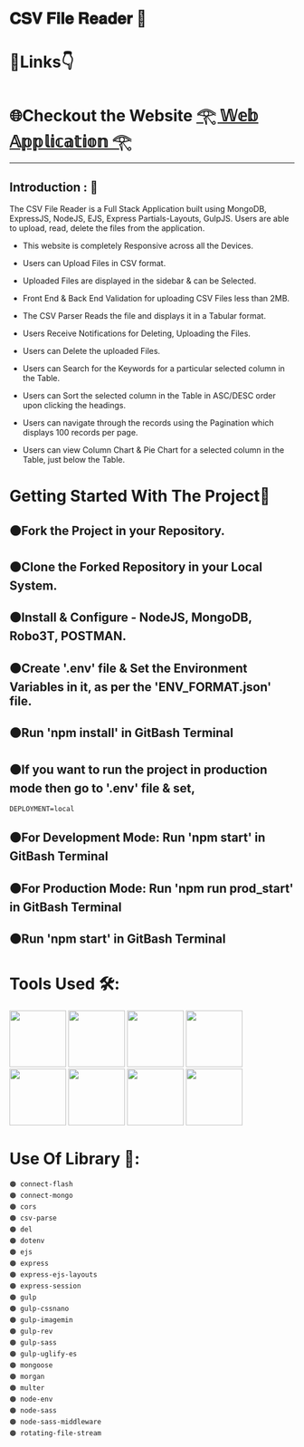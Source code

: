 #  𝐂𝐒𝐕 𝐅𝐢𝐥𝐞 𝐑𝐞𝐚𝐝𝐞𝐫 🦁
# 🔗Links👇
# 🌐Checkout the Website [𓂀 𝕎𝕖𝕓 𝔸𝕡𝕡𝕝𝕚𝕔𝕒𝕥𝕚𝕠𝕟 𓂀]()
---
## Introduction : 🫵
The CSV File Reader is a Full Stack Application built using MongoDB, ExpressJS, NodeJS, EJS, Express Partials-Layouts, GulpJS. 
Users are able to upload, read, delete the files from the application.

- This website is completely Responsive across all the Devices.

- Users can Upload Files in CSV format.

- Uploaded Files are displayed in the sidebar & can be Selected.

- Front End & Back End Validation for uploading CSV Files less than 2MB.

- The CSV Parser Reads the file and displays it in a Tabular format.

- Users Receive Notifications for Deleting, Uploading the Files.

- Users can Delete the uploaded Files.

- Users can Search for the Keywords for a particular selected column in the Table.

- Users can Sort the selected column in the Table in ASC/DESC order upon clicking the headings.

- Users can navigate through the records using the Pagination which displays 100 records per page.

- Users can view Column Chart & Pie Chart for a selected column in the Table, just below the Table.


    
# Getting Started With The Project🏃
  🟠Fork the Project in your Repository.
  ---
  🟠Clone the Forked Repository in your Local System.
  ---
  🟠Install & Configure - NodeJS, MongoDB, Robo3T, POSTMAN.
  ---
  🟠Create '.env' file & Set the Environment Variables in it, as per the 'ENV_FORMAT.json' file.
  ---
  🟠Run 'npm install' in GitBash Terminal
  ---
  🟠If you want to run the project in production mode then go to '.env' file & set,
  ---
    DEPLOYMENT=local
    
  🟠For Development Mode:
    Run 'npm start' in GitBash Terminal
  ---
  🟠For Production Mode:
    Run 'npm run prod_start' in GitBash Terminal
  ---
  🟠Run 'npm start' in GitBash Terminal
  ---
  # Tools Used 🛠️:
  <img width="100" height="100" src="https://encrypted-tbn0.gstatic.com/images?q=tbn:ANd9GcTRL37a98t6tH4jqXJ55nh1N_LGiT0F90ucnWMdXr0Xbw&s">
  <img width="100" height="100" src="https://dkl2gez3gijkp.cloudfront.net/lib/uploads/2012/12/css-3-help1.jpg">  
  <img width="100" height="100"src="https://images.ctfassets.net/aq13lwl6616q/7cS8gBoWulxkWNWEm0FspJ/c7eb42dd82e27279307f8b9fc9b136fa/nodejs_cover_photo_smaller_size.png">
  <img width="100" height="100" src="https://encrypted-tbn0.gstatic.com/images?q=tbn:ANd9GcTL1XBtHfkQB8jl_hZtMwVdse-OJ-HkXmMQlcrrsT4&s">
  <img width="100" height="100" src="https://static.vecteezy.com/system/resources/previews/012/697/297/original/3d-bootstrap-programming-framework-logo-free-png.png">
  <img width="100" height="100" src="https://res.cloudinary.com/practicaldev/image/fetch/s--YbV36HLj--/c_imagga_scale,f_auto,fl_progressive,h_420,q_auto,w_1000/https://dev-to-uploads.s3.amazonaws.com/i/hpg6if7btrwilqkidqbe.png">
  <img width="100" height="100" src="https://newrelic.com/sites/default/files/styles/og_image/public/2021-10/mongo_logo.jpg?h=2a479378&itok=_jsp1xWA">
  <img width="100" height="100" src="https://encrypted-tbn0.gstatic.com/images?q=tbn:ANd9GcTLy-1SN4fo9U4Sn7S4aI_PyQr5x9sODPQ6V2-YHT4&s">
  
 # Use Of Library 📙:
 
    🟠 connect-flash
    🟠 connect-mongo   
    🟠 cors
    🟠 csv-parse
    🟠 del
    🟠 dotenv
    🟠 ejs
    🟠 express
    🟠 express-ejs-layouts
    🟠 express-session
    🟠 gulp
    🟠 gulp-cssnano
    🟠 gulp-imagemin
    🟠 gulp-rev
    🟠 gulp-sass
    🟠 gulp-uglify-es
    🟠 mongoose
    🟠 morgan
    🟠 multer
    🟠 node-env
    🟠 node-sass
    🟠 node-sass-middleware
    🟠 rotating-file-stream
